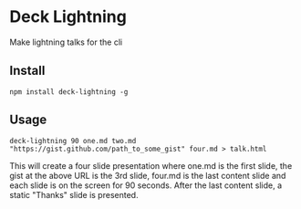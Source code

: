 # Deck Lightning

Make lightning talks for the cli

## Install

`npm install deck-lightning -g`

## Usage

`deck-lightning 90 one.md two.md "https://gist.github.com/path_to_some_gist" four.md > talk.html`

This will create a four slide presentation where one.md is the first slide, the gist at the above URL is the 3rd slide,  four.md is the last content slide and each slide is on the screen for 90 seconds.  After the last content slide, a static "Thanks" slide is presented.

